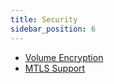 ```yaml
---
title: Security
sidebar_position: 6
---
```


* [Volume Encryption](./volume-encryption)
* [MTLS Support](./mtls-support)
